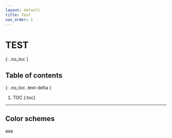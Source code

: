 ```yaml
---
layout: default
title: Test
nav_order: 1
---
```


# TEST
{: .no_toc }

## Table of contents
{: .no_toc .text-delta }

1. TOC
{:toc}

---

## Color schemes

aaa